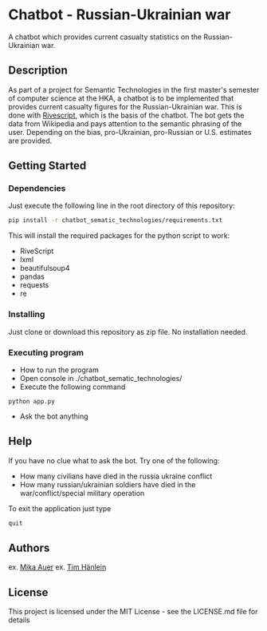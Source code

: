 # Chatbot - Russian-Ukrainian war

A chatbot which provides current casualty statistics on the Russian-Ukrainian war.

## Description

As part of a project for Semantic Technologies in the first master's semester of computer science at the HKA, a chatbot is to be implemented that provides current casualty figures for the Russian-Ukrainian war. This is done with [Rivescript](https://www.rivescript.com/), which is the basis of the chatbot.
The bot gets the data from Wikipedia and pays attention to the semantic phrasing of the user. Depending on the bias, pro-Ukrainian, pro-Russian or U.S. estimates are provided.

## Getting Started

### Dependencies

Just execute the following line in the root directory of this repository:
```bash
pip install -r chatbot_sematic_technologies/requirements.txt
```
This will install the required packages for the python script to work:
* RiveScript
* lxml
* beautifulsoup4
* pandas
* requests
* re

### Installing

Just clone or download this repository as zip file. No installation needed.

### Executing program

* How to run the program
* Open console in ./chatbot_sematic_technologies/
* Execute the following command
```
python app.py
```
* Ask the bot anything

## Help

If you have no clue what to ask the bot. Try one of the following:
* How many civilians have died in the russia ukraine conflict
* How many russian/ukrainian soldiers have died in the war/conflict/special military operation

To exit the application just type
```bash
quit
```

## Authors

ex. [Mika Auer](https://github.com/Mika2147)
ex. [Tim Hänlein](https://github.com/THaenlein)

## License

This project is licensed under the MIT License - see the LICENSE.md file for details
